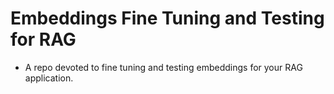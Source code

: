 # Embeddings Fine Tuning and Testing for RAG
* A repo devoted to fine tuning and testing embeddings for your RAG application. 
